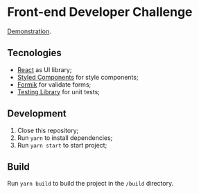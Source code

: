 # Front-end Developer Challenge

[Demonstration](https://build-amkhrkfkoz.now.sh/).

## Tecnologies

* [React](https://reactjs.org/) as UI library;
* [Styled Components](https://www.styled-components.com) for style components;
* [Formik](https://jaredpalmer.com/formik/) for validate forms;
* [Testing Library](https://testing-library.com/) for unit tests;

## Development

1. Close this repository;
2. Run `yarn` to install dependencies;
3. Run `yarn start` to start project;

## Build

Run `yarn build` to build the project in the `/build` directory.